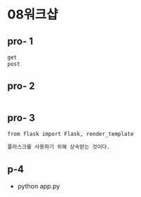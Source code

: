 # 08워크샵



## pro- 1

```html
get 
post
```



## pro- 2

```html

```



## pro- 3

```html
from flask import Flask, render_template

플라스크를 사용하기 위해 상속받는 것이다.
```



## p-4

- python app.py